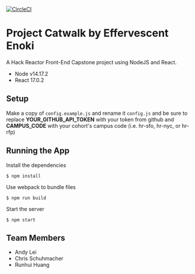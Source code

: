 [![CircleCI](https://circleci.com/gh/HRSF137-FEC-Enoki/catwalk/tree/main.svg?style=svg)](https://circleci.com/gh/HRSF137-FEC-Enoki/catwalk/tree/main)

# Project Catwalk by Effervescent Enoki
A Hack Reactor Front-End Capstone project using NodeJS and React.
* Node v14.17.2
* React 17.0.2

## Setup
Make a copy of `config.example.js` and rename it `config.js` and be sure to replace **YOUR_GITHUB_API_TOKEN** with your token from github and **CAMPUS_CODE** with your cohort's campus code (i.e. hr-sfo, hr-nyc, or hr-rfp)

## Running the App

Install the dependencies
```
$ npm install
```
Use webpack to bundle files
```
$ npm run build
```
Start the server
```
$ npm start
```

## Team Members
- Andy Lei
- Chris Schuhmacher
- Runhui Huang
